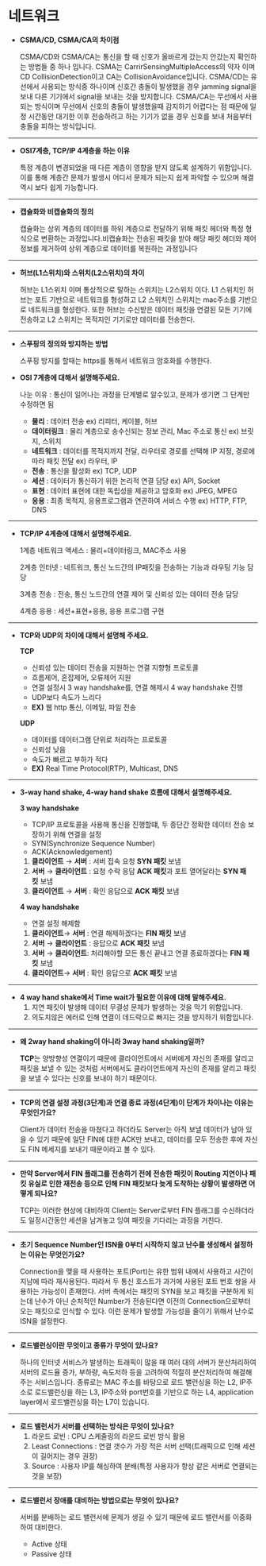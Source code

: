# 네트워크


- **CSMA/CD, CSMA/CA의 차이점**
    
    CSMA/CD와 CSMA/CA는 통신을 할 때 신호가 올바르게 갔는지 안갔는지 확인하는 방법들 중 하나 입니다. CSMA는 CarrirSensingMultipleAccess의 약자 이며 CD CollisionDetection이고 CA는 CollisionAvoidance입니다. CSMA/CD는 유선에서 사용되는 방식중 하나이며 신호간 충돌이 발생했을 경우 jamming signal을 보내 다른 기기에서 signal을 보내는 것을 방지합니다. CSMA/CA는 무선에서 사용되는 방식이며 무선에서 신호의 충돌이 발생했을때 감지하기 어렵다는 점 때문에 일정 시간동안 대기한 이후 전송하려고 하는 기기가 없을 경우 신호를 보내 처음부터 충돌을 피하는 방식입니다.
    

---

- **OSI7계층, TCP/IP 4계층을 하는 이유**
    
    특정 계층이 변경되었을 때 다른 계층이 영향을 받지 않도록 설계하기 위함입니다. 이를 통해 계층간 문제가 발생시 어디서 문제가 되는지 쉽게 파악할 수 있으며 해결 역시 보다 쉽게 가능합니다.
    
---
    
- **캡슐화와 비캡슐화의 정의**
    
    캡슐화는 상위 계층의 데이터를 하위 계층으로 전달하기 위해 패킷 헤더와 특정 형식으로 변환하는 과정입니다.비캡슐화는 전송된 패킷을 받아 해당 패킷 헤더와 제어 정보를 제거하여 상위 계층으로 데이터를 복원하는 과정입니다
    
---
    
- **허브(L1스위치)와 스위치(L2스위치)의 차이**
    
    허브는 L1스위치 이며 통상적으로 말하는 스위치는 L2스위치 이다. L1 스위치인 허브는 포트 기반으로 네트워크를 형성하고 L2 스위치인 스위치는 mac주소를 기반으로 네트워크를 형성한다. 또한 허브는 수신받은 데이터 패킷을 연결된 모든 기기에 전송하고 L2 스위치는 목적지인 기기로만 데이터를 전송한다.
    
---
    
- **스푸핑의 정의와 방지하는 방법**
    
    스푸핑 방지를 할때는 https를 통해서 네트워크 암호화를 수행한다.
    
- **OSI 7계층에 대해서 설명해주세요.**
    
    나눈 이유 : 통신이 일어나는 과정을 단계별로 알수있고, 문제가 생기면 그 단계만 수정하면 됨
    
    - **물리** : 데이터 전송 ex) 리피터, 케이블, 허브
    - **데이터링크** : 물리 계층으로 송수신되는 정보 관리, Mac 주소로 통신 ex) 브릿지, 스위치
    - **네트워크** : 데이터를 목적지까지 전달, 라우터로 경로를 선택해 IP 지정, 경로에 따라 패킷 전달 ex) 라우터, IP
    - **전송** : 통신을 활성화 ex) TCP, UDP
    - **세션** : 데이터가 통신하기 위한 논리적 연결 담당 ex) API, Socket
    - **표현** : 데이터 표현에 대한 독립성을 제공하고 암호화 ex) JPEG, MPEG
    - **응용** : 최종 목적지, 응용프로그램과 연관하여 서비스 수행 ex) HTTP, FTP, DNS

---

- **TCP/IP 4계층에 대해서 설명해주세요.**
    
    1계층 네트워크 액세스 : 물리+데이터링크, MAC주소 사용
    
    2계층 인터넷 : 네트워크, 통신 노드간의 IP패킷을 전송하는 기능과 라우팅 기능 담당
    
    3계층 전송 : 전송, 통신 노드간의 연결 제어 및 신뢰성 있는 데이터 전송 담당
    
    4계층 응용 : 세션+표현+응용, 응용 프로그램 구현
    

---

- **TCP와 UDP의 차이에 대해서 설명해 주세요.**
    
    **TCP**
    
    - 신뢰성 있는 데이터 전송을 지원하는 연결 지향형 프로토콜
    - 흐름제어, 혼잡제어, 오류제어 지원
    - 연결 설정시 3 way handshake를, 연결 해제시 4 way handshake 진행
    - UDP보다 속도가 느리다
    - **EX)** 웹 http 통신, 이메일, 파일 전송
    
    **UDP**
    
    - 데이터를 데이터그램 단위로 처리하는 프로토콜
    - 신뢰성 낮음
    - 속도가 빠르고 부하가 적다
    - **EX)** Real Time Protocol(RTP), Multicast, DNS

---

- **3-way hand shake, 4-way hand shake 흐름에 대해서 설명해주세요.**
    
    **3 way handshake**
    
    - TCP/IP 프로토콜을 사용해 통신을 진행할떄, 두 종단간 정확한 데이터 전송 보장하기 위해 연결을 설정
    - SYN(Synchronize Sequence Number)
    - ACK(Acknowledgement)
    1. **클라이언트** → **서버** : 서버 접속 요청 **SYN 패킷** 보냄
    2. **서버** → **클라이언트** : 요청 수락 응답 **ACK 패킷**과 포트 열어달라는 **SYN 패킷** 보냄
    3. **클라이언트** → **서버** : 확인 응답으로 **ACK 패킷** 보냄
    
    
    
    **4 way handshake**
    
    - 연결 설정 해제함
    1. **클라이언트**→ **서버** : 연결 해제하겠다는 **FIN 패킷** 보냄
    2. **서버** → **클라이언트** : 응답으로 **ACK 패킷** 보냄
    3. **서버** → **클라이언트**: 처리해야할 모든 통신 끝내고 연결 종료하겠다는 **FIN 패킷** 보냄
    4. **클라이언트**→ **서버** : 확인 응답으로 **ACK 패킷** 보냄

---

- **4 way hand shake에서 Time wait가 필요한 이유에 대해 말해주세요.**
    1. 지연 패킷이 발생해 데이터 무결성 문제가 발생하는 것을 막기 위함입니다.
    2. 의도치않은 에러로 인해 연결이 데드락으로 빠지는 것을 방지하기 위함입니다.

---

- **왜 2way hand shaking이 아니라 3way hand shaking일까?**
    
    **TCP**는 양방향성 연결이기 때문에 클라이언트에서 서버에게 자신의 존재를 알리고 패킷을 보낼 수 있는 것처럼 서버에서도 클라이언트에게 자신의 존재를 알리고 패킷을 보낼 수 있다는 신호를 보내야 하기 때문이다.
    

---

- ****TCP의 연결 설정 과정(3단계)과 연결 종료 과정(4단계)이 단계가 차이나는 이유는 무엇인가요?****
    
    Client가 데이터 전송을 마쳤다고 하더라도 Server는 아직 보낼 데이터가 남아 있을 수 있기 때문에 일단 FIN에 대한 ACK만 보내고, 데이터를 모두 전송한 후에 자신도 FIN 메세지를 보내기 때문이라고 볼 수 있다.
    

---

- ****만약 Server에서 FIN 플래그를 전송하기 전에 전송한 패킷이 Routing 지연이나 패킷 유실로 인한 재전송 등으로 인해 FIN 패킷보다 늦게 도착하는 상황이 발생하면 어떻게 되나요?****
    
    TCP는 이러한 현상에 대비하여 Client는 Server로부터 FIN 플래그를 수신하더라도 일정시간동안 세션을 남겨놓고 잉여 패킷을 기다리는 과정을 거친다.
    

---

- ****초기 Sequence Number인 ISN을 0부터 시작하지 않고 난수를 생성해서 설정하는 이유는 무엇인가요?****
    
    Connection을 맺을 때 사용하는 포트(Port)는 유한 범위 내에서 사용하고 시간이 지남에 따라 재사용된다. 따라서 두 통신 호스트가 과거에 사용된 포트 번호 쌍을 사용하는 가능성이 존재한다. 서버 측에서는 패킷의 SYN을 보고 패킷을 구분하게 되는데 난수가 아닌 순처적인 Number가 전송된다면 이전의 Connection으로부터 오는 패킷으로 인식할 수 있다. 이런 문제가 발생할 가능성을 줄이기 위해서 난수로 ISN을 설정한다.
    

---

- **로드밸런싱이란 무엇이고 종류가 무엇이 있나요?**
    
    하나의 인터넷 서비스가 발생하는 트래픽이 많을 때 여러 대의 서버가 분산처리하여 서버의 로드율 증가, 부하량, 속도저하 등을 고려하여 적절히 분산처리하여 해결해주는 서비스입니다. 종류로는 MAC 주소를 바탕으로 로드 밸런싱을 하는 L2, IP주소로 로드밸런싱을 하는 L3, IP주소와 port번호를 기반으로 하는 L4, application layer에서 로드밸런싱을 하는 L7이 있습니다.
    

---

- **로드 밸런서가 서버를 선택하는 방식은 무엇이 있나요?**
    1. 라운드 로빈 : CPU 스케줄링의 라운드 로빈 방식 활용
    2. Least Connections : 연결 갯수가 가장 적은 서버 선택(트래픽으로 인해 세션이 길어지는 경우 권장)
    3. Source : 사용자 IP를 해싱하여 분배(특정 사용자가 항상 같은 서버로 연결되는 것을 보장)

---

- **로드밸런서 장애를 대비하는 방법으로는 무엇이 있나요?**
    
    서버를 분배하는 로드 밸런서에 문제가 생길 수 있기 때문에 로드 밸런서를 이중화하여 대비한다.
    
    - Active 상태
    - Passive 상태
